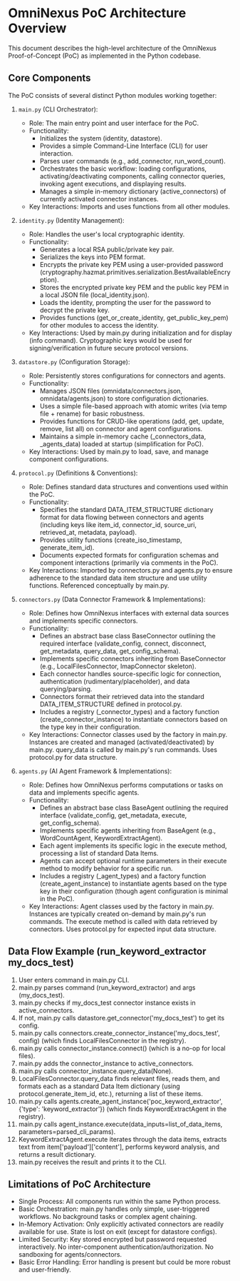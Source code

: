 # OmniNexus PoC Architecture Overview

This document describes the high-level architecture of the OmniNexus Proof-of-Concept (PoC) as implemented in the Python codebase.

## Core Components

The PoC consists of several distinct Python modules working together:

1.  `main.py` (CLI Orchestrator):
    *   Role: The main entry point and user interface for the PoC.
    *   Functionality:
        *   Initializes the system (identity, datastore).
        *   Provides a simple Command-Line Interface (CLI) for user interaction.
        *   Parses user commands (e.g., add_connector, run_word_count).
        *   Orchestrates the basic workflow: loading configurations, activating/deactivating components, calling connector queries, invoking agent executions, and displaying results.
        *   Manages a simple in-memory dictionary (active_connectors) of currently activated connector instances.
    *   Key Interactions: Imports and uses functions from all other modules.

2.  `identity.py` (Identity Management):
    *   Role: Handles the user's local cryptographic identity.
    *   Functionality:
        *   Generates a local RSA public/private key pair.
        *   Serializes the keys into PEM format.
        *   Encrypts the private key PEM using a user-provided password (cryptography.hazmat.primitives.serialization.BestAvailableEncryption).
        *   Stores the encrypted private key PEM and the public key PEM in a local JSON file (local_identity.json).
        *   Loads the identity, prompting the user for the password to decrypt the private key.
        *   Provides functions (get_or_create_identity, get_public_key_pem) for other modules to access the identity.
    *   Key Interactions: Used by main.py during initialization and for display (info command). Cryptographic keys would be used for signing/verification in future secure protocol versions.

3.  `datastore.py` (Configuration Storage):
    *   Role: Persistently stores configurations for connectors and agents.
    *   Functionality:
        *   Manages JSON files (omnidata/connectors.json, omnidata/agents.json) to store configuration dictionaries.
        *   Uses a simple file-based approach with atomic writes (via temp file + rename) for basic robustness.
        *   Provides functions for CRUD-like operations (add, get, update, remove, list all) on connector and agent configurations.
        *   Maintains a simple in-memory cache (_connectors_data, _agents_data) loaded at startup (simplification for PoC).
    *   Key Interactions: Used by main.py to load, save, and manage component configurations.

4.  `protocol.py` (Definitions & Conventions):
    *   Role: Defines standard data structures and conventions used within the PoC.
    *   Functionality:
        *   Specifies the standard DATA_ITEM_STRUCTURE dictionary format for data flowing between connectors and agents (including keys like item_id, connector_id, source_uri, retrieved_at, metadata, payload).
        *   Provides utility functions (create_iso_timestamp, generate_item_id).
        *   Documents expected formats for configuration schemas and component interactions (primarily via comments in the PoC).
    *   Key Interactions: Imported by connectors.py and agents.py to ensure adherence to the standard data item structure and use utility functions. Referenced conceptually by main.py.

5.  `connectors.py` (Data Connector Framework & Implementations):
    *   Role: Defines how OmniNexus interfaces with external data sources and implements specific connectors.
    *   Functionality:
        *   Defines an abstract base class BaseConnector outlining the required interface (validate_config, connect, disconnect, get_metadata, query_data, get_config_schema).
        *   Implements specific connectors inheriting from BaseConnector (e.g., LocalFilesConnector, ImapConnector skeleton).
        *   Each connector handles source-specific logic for connection, authentication (rudimentary/placeholder), and data querying/parsing.
        *   Connectors format their retrieved data into the standard DATA_ITEM_STRUCTURE defined in protocol.py.
        *   Includes a registry (_connector_types) and a factory function (create_connector_instance) to instantiate connectors based on the type key in their configuration.
    *   Key Interactions: Connector classes used by the factory in main.py. Instances are created and managed (activated/deactivated) by main.py. query_data is called by main.py's run commands. Uses protocol.py for data structure.

6.  `agents.py` (AI Agent Framework & Implementations):
    *   Role: Defines how OmniNexus performs computations or tasks on data and implements specific agents.
    *   Functionality:
        *   Defines an abstract base class BaseAgent outlining the required interface (validate_config, get_metadata, execute, get_config_schema).
        *   Implements specific agents inheriting from BaseAgent (e.g., WordCountAgent, KeywordExtractAgent).
        *   Each agent implements its specific logic in the execute method, processing a list of standard Data Items.
        *   Agents can accept optional runtime parameters in their execute method to modify behavior for a specific run.
        *   Includes a registry (_agent_types) and a factory function (create_agent_instance) to instantiate agents based on the type key in their configuration (though agent configuration is minimal in the PoC).
    *   Key Interactions: Agent classes used by the factory in main.py. Instances are typically created on-demand by main.py's run commands. The execute method is called with data retrieved by connectors. Uses protocol.py for expected input data structure.

## Data Flow Example (run_keyword_extractor my_docs_test)

1.  User enters command in main.py CLI.
2.  main.py parses command (run_keyword_extractor) and args (my_docs_test).
3.  main.py checks if my_docs_test connector instance exists in active_connectors.
4.  If not, main.py calls datastore.get_connector('my_docs_test') to get its config.
5.  main.py calls connectors.create_connector_instance('my_docs_test', config) (which finds
LocalFilesConnector in the registry).
6.  main.py calls connector_instance.connect() (which is a no-op for local files).
7.  main.py adds the connector_instance to active_connectors.
8.  main.py calls connector_instance.query_data(None).
9.  LocalFilesConnector.query_data finds relevant files, reads them, and formats each as a standard Data Item dictionary (using protocol.generate_item_id, etc.), returning a list of these items.
10. main.py calls agents.create_agent_instance('poc_keyword_extractor', {'type': 'keyword_extractor'}) (which finds KeywordExtractAgent in the registry).
11. main.py calls agent_instance.execute(data_inputs=list_of_data_items, parameters=parsed_cli_params).
12. KeywordExtractAgent.execute iterates through the data items, extracts text from item['payload']['content'], performs keyword analysis, and returns a result dictionary.
13. main.py receives the result and prints it to the CLI.

## Limitations of PoC Architecture

*   Single Process: All components run within the same Python process.
*   Basic Orchestration: main.py handles only simple, user-triggered workflows. No background tasks or complex agent chaining.
*   In-Memory Activation: Only explicitly activated connectors are readily available for use. State is lost on exit (except for datastore configs).
*   Limited Security: Key stored encrypted but password requested interactively. No inter-component authentication/authorization. No sandboxing for agents/connectors.
*   Basic Error Handling: Error handling is present but could be more robust and user-friendly.